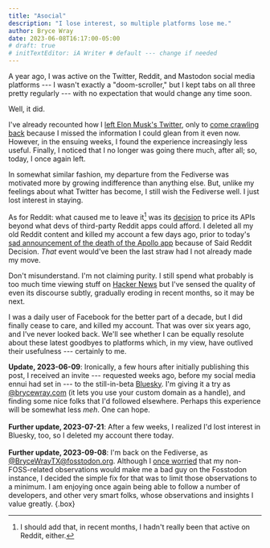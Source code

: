 ```yaml
---
title: "Asocial"
description: "I lose interest, so multiple platforms lose me."
author: Bryce Wray
date: 2023-06-08T16:17:00-05:00
# draft: true
# initTextEditor: iA Writer # default --- change if needed
---
```


A year ago, I was active on the Twitter, Reddit, and Mastodon social media platforms --- I wasn't exactly a "doom-scroller," but I kept tabs on all three pretty regularly --- with no expectation that would change any time soon.

Well, it did.

<!--more-->

I've already recounted how I [left Elon Musk's Twitter](/posts/2022/11/abandon-sinking-ship/), only to [come crawling back](/posts/2023/03/reluctant-return-twitter/) because I missed the information I could glean from it even now. However, in the ensuing weeks, I found the experience increasingly less useful. Finally, I noticed that I no longer was going there much, after all; so, today, I once again left.

In somewhat similar fashion, my departure from the Fediverse was motivated more by growing indifference than anything else. But, unlike my feelings about what Twitter has become, I still wish the Fediverse well. I just lost interest in staying.

As for Reddit: what caused me to leave it[^Reddit] was its [decision](https://old.reddit.com/r/reddit/comments/12qwagm/an_update_regarding_reddits_api/) to price its APIs beyond what devs of third-party Reddit apps could afford. I deleted all my old Reddit content and killed my account a few days ago, prior to today's [sad announcement of the death of the Apollo app](https://arstechnica.com/gadgets/2023/06/reddits-new-api-pricing-will-kill-off-apollo-on-june-30/) because of Said Reddit Decision. *That* event would've been the last straw had I not already made my move.

[^Reddit]: I should add that, in recent months, I hadn't really been that active on Reddit, either.

Don't misunderstand. I'm not claiming purity. I still spend what probably is too much time viewing stuff on [Hacker News](https://news.ycombinator.com) but I've sensed the quality of even its discourse subtly, gradually eroding in recent months, so it may be next.

I was a daily user of Facebook for the better part of a decade, but I did finally cease to care, and killed my account. That was over six years ago, and I've never looked back. We'll see whether I can be equally resolute about these latest goodbyes to platforms which, in my view, have outlived their usefulness --- certainly to me.

**Update, 2023-06-09**: Ironically, a few hours after initially publishing this post, I received an invite --- requested weeks ago, before my social media ennui had set in --- to the still-in-beta [Bluesky](https://bsky.app). I'm giving it a try as [@brycewray.com](https://bsky.app/profile/brycewray.com) (it lets you use your custom domain as a handle), and finding some nice folks that I'd followed elsewhere. Perhaps this experience will be somewhat less *meh*. One can hope.\
\
**Further update, 2023-07-21**: After a few weeks, I realized I'd lost interest in Bluesky, too, so I deleted my account there today.\
\
**Further update, 2023-09-08**: I'm back on the Fediverse, as [@BryceWrayTX@fosstodon.org](https://fosstodon.org/@BryceWrayTX). Although I [once worried](/posts/2023/01/another-move-mastodon/) that my non-FOSS-related observations would make me a bad guy on the Fosstodon instance, I decided the simple fix for that was to limit those observations to a minimum. I am enjoying once again being able to follow a number of developers, and other very smart folks, whose observations and insights I value greatly.
{.box}

